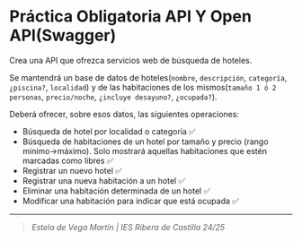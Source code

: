 # Práctica Obligatoria API Y Open API(Swagger)
Crea una API que ofrezca servicios web de búsqueda de hoteles.

Se mantendrá un base de datos de hoteles(`nombre`, `descripción`, `categoría`, `¿piscina?`, `localidad`) 
y de las habitaciones de los mismos(`tamaño 1 ó 2 personas`, `precio/noche`, `¿incluye desayuno?`, `¿ocupada?`).

Deberá ofrecer, sobre esos datos, las siguientes operaciones:
   - Búsqueda de hotel por localidad o categoría ✅
   - Búsqueda de habitaciones de un hotel por tamaño y precio (rango minimo→máximo). Solo mostrará aquellas habitaciones que estén marcadas como libres  ✅
   - Registrar un nuevo hotel ✅
   - Registrar una nueva habitación a un hotel ✅
   - Eliminar una habitación determinada de un hotel ✅
   - Modificar una habitación para indicar que está ocupada ✅


---
>_Estela de Vega Martín | IES Ribera de Castilla 24/25_